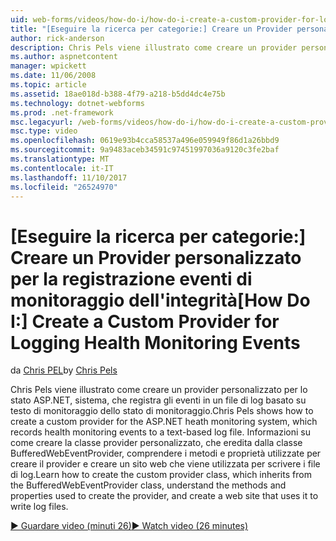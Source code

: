 ```yaml
---
uid: web-forms/videos/how-do-i/how-do-i-create-a-custom-provider-for-logging-health-monitoring-events
title: "[Eseguire la ricerca per categorie:] Creare un Provider personalizzato per la registrazione eventi di monitoraggio dell'integrità | Documenti Microsoft"
author: rick-anderson
description: Chris Pels viene illustrato come creare un provider personalizzato per lo stato ASP.NET, sistema, che registra gli eventi in un file di log basato su testo di monitoraggio dello stato di monitoraggio. Le...
ms.author: aspnetcontent
manager: wpickett
ms.date: 11/06/2008
ms.topic: article
ms.assetid: 18ae018d-b388-4f79-a218-b5dd4dc4e75b
ms.technology: dotnet-webforms
ms.prod: .net-framework
msc.legacyurl: /web-forms/videos/how-do-i/how-do-i-create-a-custom-provider-for-logging-health-monitoring-events
msc.type: video
ms.openlocfilehash: 0619e93b4cca58537a496e059949f86d1a26bbd9
ms.sourcegitcommit: 9a9483aceb34591c97451997036a9120c3fe2baf
ms.translationtype: MT
ms.contentlocale: it-IT
ms.lasthandoff: 11/10/2017
ms.locfileid: "26524970"
---
```

<a name="how-do-i-create-a-custom-provider-for-logging-health-monitoring-events"></a><span data-ttu-id="4b410-104">[Eseguire la ricerca per categorie:] Creare un Provider personalizzato per la registrazione eventi di monitoraggio dell'integrità</span><span class="sxs-lookup"><span data-stu-id="4b410-104">[How Do I:] Create a Custom Provider for Logging Health Monitoring Events</span></span>
====================
<span data-ttu-id="4b410-105">da [Chris PEL](https://twitter.com/chrispels)</span><span class="sxs-lookup"><span data-stu-id="4b410-105">by [Chris Pels](https://twitter.com/chrispels)</span></span>

<span data-ttu-id="4b410-106">Chris Pels viene illustrato come creare un provider personalizzato per lo stato ASP.NET, sistema, che registra gli eventi in un file di log basato su testo di monitoraggio dello stato di monitoraggio.</span><span class="sxs-lookup"><span data-stu-id="4b410-106">Chris Pels shows how to create a custom provider for the ASP.NET heath monitoring system, which records health monitoring events to a text-based log file.</span></span> <span data-ttu-id="4b410-107">Informazioni su come creare la classe provider personalizzato, che eredita dalla classe BufferedWebEventProvider, comprendere i metodi e proprietà utilizzate per creare il provider e creare un sito web che viene utilizzata per scrivere i file di log.</span><span class="sxs-lookup"><span data-stu-id="4b410-107">Learn how to create the custom provider class, which inherits from the BufferedWebEventProvider class, understand the methods and properties used to create the provider, and create a web site that uses it to write log files.</span></span>

[<span data-ttu-id="4b410-108">&#9654; Guardare video (minuti 26)</span><span class="sxs-lookup"><span data-stu-id="4b410-108">&#9654; Watch video (26 minutes)</span></span>](https://channel9.msdn.com/Blogs/ASP-NET-Site-Videos/how-do-i-create-a-custom-provider-for-logging-health-monitoring-events)
